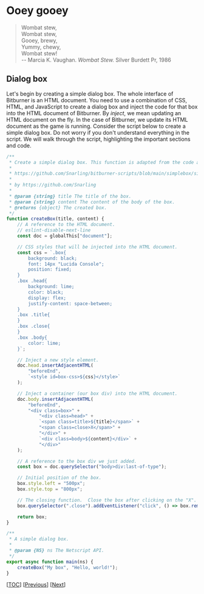 # Ooey gooey

> Wombat stew,\
> Wombat stew,\
> Gooey, brewy,\
> Yummy, chewy,\
> Wombat stew!\
> -- Marcia K. Vaughan. _Wombat Stew._ Silver Burdett Pr, 1986

<!-- ====================================================================== -->

## Dialog box

Let's begin by creating a simple dialog box. The whole interface of Bitburner is
an HTML document. You need to use a combination of CSS, HTML, and JavaScript to
create a dialog box and inject the code for that box into the HTML document of
Bitburner. By _inject_, we mean updating an HTML document on the fly. In the
case of Bitburner, we update its HTML document as the game is running. Consider
the script below to create a simple dialog box. Do not worry if you don't
understand everything in the script. We will walk through the script,
highlighting the important sections and code.

```js
/**
 * Create a simple dialog box. This function is adapted from the code at
 *
 * https://github.com/Snarling/bitburner-scripts/blob/main/simplebox/simplebox-documented.js
 *
 * by https://github.com/Snarling
 *
 * @param {string} title The title of the box.
 * @param {string} content The content of the body of the box.
 * @returns {object} The created box.
 */
function createBox(title, content) {
    // A reference to the HTML document.
    // eslint-disable-next-line
    const doc = globalThis["document"];

    // CSS styles that will be injected into the HTML document.
    const css = `.box{
        background: black;
        font: 14px "Lucida Console";
        position: fixed;
    }
    .box .head{
        background: lime;
        color: black;
        display: flex;
        justify-content: space-between;
    }
    .box .title{
    }
    .box .close{
    }
    .box .body{
        color: lime;
    }`;

    // Inject a new style element.
    doc.head.insertAdjacentHTML(
        "beforeEnd",
        `<style id=box-css>${css}</style>`
    );

    // Inject a container (our box div) into the HTML document.
    doc.body.insertAdjacentHTML(
        "beforeEnd",
        "<div class=box>" +
            "<div class=head>" +
            `<span class=title>${title}</span>` +
            "<span class=close>X</span>" +
            "</div>" +
            `<div class=body>${content}</div>` +
            "</div>"
    );

    // A reference to the box div we just added.
    const box = doc.querySelector("body>div:last-of-type");

    // Initial position of the box.
    box.style.left = "500px";
    box.style.top = "800px";

    // The closing function.  Close the box after clicking on the "X".
    box.querySelector(".close").addEventListener("click", () => box.remove());

    return box;
}

/**
 * A simple dialog box.
 *
 * @param {NS} ns The Netscript API.
 */
export async function main(ns) {
    createBox("My box", "Hello, world!");
}
```

[[TOC](../README.md "Table of Contents")]
[[Previous](fp.md "Let's get functional")] [[Next](bye.md "Wait, there's more")]
